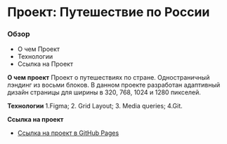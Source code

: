 # Проект: Путешествие по России

### Обзор
* О чем Проект
* Технологии
* Ссылка на Проект

**О чем проект**
Проект о путешествиях по стране. 
Одностраничный лэндинг из восьми блоков.
В данном проекте разработан адаптивный дизайн страницы для ширины в 320, 768, 1024 и 1280 пикселей.

**Технологии**
1.Figma;
2. Grid Layout;
3. Media queries;
4.Git.

**Ссылка на проект**

* [Ссылка на проект в GitHub Pages](https://kirimarchy.github.io/russian-travel/index.html )